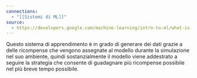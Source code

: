```yaml
---
connections:
  - "[[Sistemi di ML]]"
source:
  - https://developers.google.com/machine-learning/intro-to-ml/what-is-ml?hl=it
---
```

Questo sistema di apprendimento è in grado di generare dei dati grazie a delle ricompense che vengono assegnate al modello durante la simulazione nel suo ambiente, quindi sostanzialmente il modello viene addestrato a seguire la strategia che consente di guadagnare più ricompense possibile nel più breve tempo possibile.

